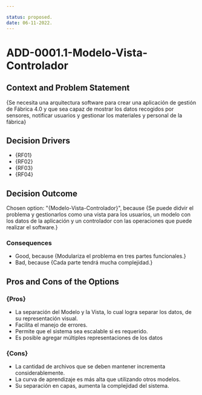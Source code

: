 ```yaml
---

status: proposed.
date: 06-11-2022.
---
```

# ADD-0001.1-Modelo-Vista-Controlador

## Context and Problem Statement

{Se necesita una arquitectura software para crear una aplicación de gestión de Fábrica 4.0 y que sea capaz de mostrar los datos recogidos por sensores, notificar usuarios y gestionar los materiales y personal de la fábrica}

## Decision Drivers

* {RF01}
* {RF02}
* {RF03}
* {RF04}

## Decision Outcome

Chosen option: "{Modelo-Vista-Controlador}", because
{Se puede didvir el problema y gestionarlos como una vista para los usuarios, un modelo con los datos de la aplicación y un controlador con las operaciones que puede realizar el software.}

### Consequences

* Good, because {Modulariza el problema en tres partes funcionales.}
* Bad, because {Cada parte tendrá mucha complejidad.}



## Pros and Cons of the Options

### {Pros}

* La separación del Modelo y la Vista, lo cual logra separar los datos, de su representación visual.
* Facilita el manejo de errores.
* Permite que el sistema sea escalable si es requerido.
* Es posible agregar múltiples representaciones de los datos
### {Cons}

* La cantidad de archivos que se deben mantener incrementa considerablemente.
* La curva de aprendizaje es más alta que utilizando otros modelos.
* Su separación en capas, aumenta la complejidad del sistema.

